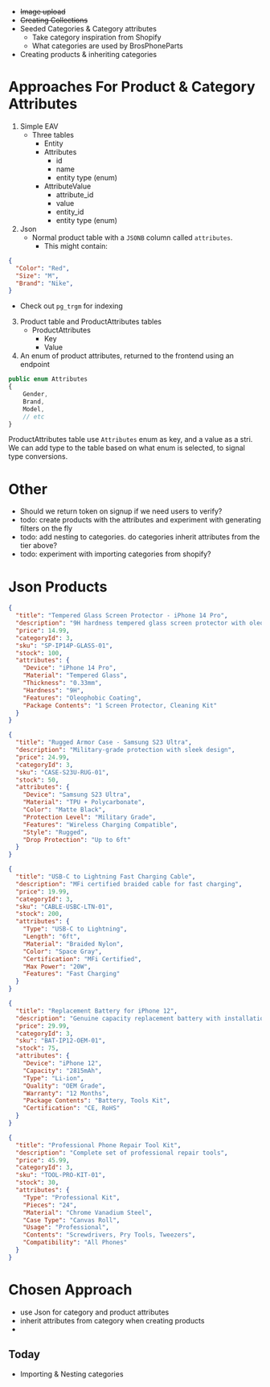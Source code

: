 - ~~Image upload~~
- ~~Creating Collections~~
- Seeded Categories & Category attributes
	- Take category inspiration from Shopify
	- What categories are used by BrosPhoneParts
- Creating products & inheriting categories

# Approaches For Product & Category Attributes
1. Simple EAV
	- Three tables
		- Entity
		- Attributes
			- id
			- name
			- entity type (enum)
		- AttributeValue
			- attribute_id
			- value
			- entity_id
			- entity type (enum)
2. Json
	- Normal product table with a `JSONB` column called `attributes`.
		- This might contain:
```json
{
  "Color": "Red",
  "Size": "M",
  "Brand": "Nike",
}
```
- Check out `pg_trgm` for indexing
3. Product table and ProductAttributes tables
	- ProductAttributes
		- Key
		- Value
4. An enum of product attributes, returned to the frontend using an endpoint
```ts
public enum Attributes
{
	Gender,
	Brand,
	Model,
	// etc
}
```
ProductAttributes table use `Attributes` enum as key, and a value as a stri. We can add type to the table based on what enum is selected, to signal type conversions.

# Other
- Should we return token on signup if we need users to verify?
- todo: create products with the attributes and experiment with generating filters on the fly
- todo: add nesting to categories. do categories inherit attributes from the tier above?
- todo: experiment with importing categories from shopify?

# Json Products
```json
{
  "title": "Tempered Glass Screen Protector - iPhone 14 Pro",
  "description": "9H hardness tempered glass screen protector with oleophobic coating",
  "price": 14.99,
  "categoryId": 3,
  "sku": "SP-IP14P-GLASS-01",
  "stock": 100,
  "attributes": {
    "Device": "iPhone 14 Pro",
    "Material": "Tempered Glass",
    "Thickness": "0.33mm",
    "Hardness": "9H",
    "Features": "Oleophobic Coating",
    "Package Contents": "1 Screen Protector, Cleaning Kit"
  }
}

{
  "title": "Rugged Armor Case - Samsung S23 Ultra",
  "description": "Military-grade protection with sleek design",
  "price": 24.99,
  "categoryId": 3,
  "sku": "CASE-S23U-RUG-01",
  "stock": 50,
  "attributes": {
    "Device": "Samsung S23 Ultra",
    "Material": "TPU + Polycarbonate",
    "Color": "Matte Black",
    "Protection Level": "Military Grade",
    "Features": "Wireless Charging Compatible",
    "Style": "Rugged",
    "Drop Protection": "Up to 6ft"
  }
}

{
  "title": "USB-C to Lightning Fast Charging Cable",
  "description": "MFi certified braided cable for fast charging",
  "price": 19.99,
  "categoryId": 3,
  "sku": "CABLE-USBC-LTN-01",
  "stock": 200,
  "attributes": {
    "Type": "USB-C to Lightning",
    "Length": "6ft",
    "Material": "Braided Nylon",
    "Color": "Space Gray",
    "Certification": "MFi Certified",
    "Max Power": "20W",
    "Features": "Fast Charging"
  }
}

{
  "title": "Replacement Battery for iPhone 12",
  "description": "Genuine capacity replacement battery with installation tools",
  "price": 29.99,
  "categoryId": 3,
  "sku": "BAT-IP12-OEM-01",
  "stock": 75,
  "attributes": {
    "Device": "iPhone 12",
    "Capacity": "2815mAh",
    "Type": "Li-ion",
    "Quality": "OEM Grade",
    "Warranty": "12 Months",
    "Package Contents": "Battery, Tools Kit",
    "Certification": "CE, RoHS"
  }
}

{
  "title": "Professional Phone Repair Tool Kit",
  "description": "Complete set of professional repair tools",
  "price": 45.99,
  "categoryId": 3,
  "sku": "TOOL-PRO-KIT-01",
  "stock": 30,
  "attributes": {
    "Type": "Professional Kit",
    "Pieces": "24",
    "Material": "Chrome Vanadium Steel",
    "Case Type": "Canvas Roll",
    "Usage": "Professional",
    "Contents": "Screwdrivers, Pry Tools, Tweezers",
    "Compatibility": "All Phones"
  }
}
```

# Chosen Approach
- use Json for category and product attributes
- inherit attributes from category when creating products
- 
## Today
- Importing & Nesting categories